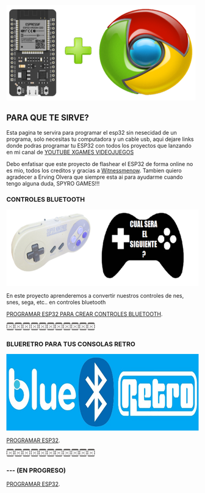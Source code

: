 <img src="imagenes/ESP32+c.png"
height="250">



## PARA QUE TE SIRVE?

Esta pagina te servira para programar el esp32 sin nesecidad de un programa, solo necesitas tu computadora y un cable usb, aqui dejare links donde podras programar tu ESP32 con todos los proyectos que lanzando en mi canal de [YOUTUBE XGAMES VIDEOJUEGOS](https://www.youtube.com/channel/UCusIoB_4vKBwBtdc81PolUw)

Debo enfatisar que este proyecto de flashear el ESP32 de forma online no es mio, todos los creditos y gracias a [Witnessmenow](https://github.com/witnessmenow/ESP-Web-Tools-Tutorial). Tambien quiero agradecer a Erving Olvera que siempre esta ai para ayudarme cuando tengo alguna duda, SPYRO GAMES!!!


### CONTROLES BLUETOOTH

<img src="imagenes/LOGO CONTROLES.png"
height="200">

En este proyecto aprenderemos a convertir nuestros controles de nes, snes, sega, etc.. en controles bluetooth

[PROGRAMAR ESP32 PARA CREAR CONTROLES BLUETOOTH](controlesbluetooth.md).


<img src="imagenes/dividir.jpg"
height="20">

### BLUERETRO PARA TUS CONSOLAS RETRO

<img src="imagenes/LOGO BLUERETRO.jpg"
height="200">

[PROGRAMAR ESP32](blueretro.md).


<img src="imagenes/dividir.jpg"
height="20">

### --- (EN PROGRESO)

[PROGRAMAR ESP32](cartnes.md).


